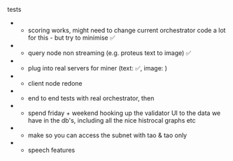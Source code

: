 tests

- - scoring works, might need to change current orchestrator code a lot for this - but try to minimise ✅
- - query node non streaming (e.g. proteus text to image) ✅
- - plug into real servers for miner  (text: ✅, image: )
- - client node redone
- - end to end tests with real orchestrator, then


- - spend friday + weekend hooking up the validator UI to the data we have in the db's, including all the nice histrocal graphs etc
- - make so you can access the subnet with tao & tao only
- - speech features